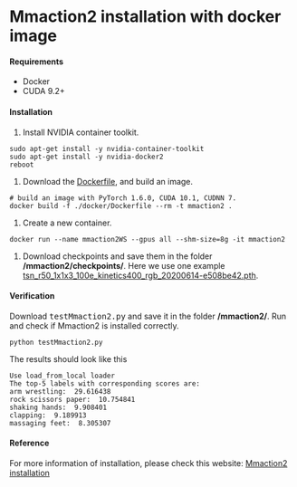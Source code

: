 # Mmaction2 installation with docker image

#### Requirements
- Docker
- CUDA 9.2+

#### Installation
1. Install NVIDIA container toolkit.
```
sudo apt-get install -y nvidia-container-toolkit
sudo apt-get install -y nvidia-docker2
reboot
```

1. Download the [Dockerfile](https://github.com/open-mmlab/mmaction2/blob/master/docker/Dockerfile), and build an image.
```
# build an image with PyTorch 1.6.0, CUDA 10.1, CUDNN 7.
docker build -f ./docker/Dockerfile --rm -t mmaction2 .
```

1. Create a new container.
```
docker run --name mmaction2WS --gpus all --shm-size=8g -it mmaction2
```

1. Download checkpoints and save them in the folder  __/mmaction2/checkpoints/__. Here we use one example [tsn_r50_1x1x3_100e_kinetics400_rgb_20200614-e508be42.pth](https://download.openmmlab.com/mmaction/recognition/tsn/tsn_r50_1x1x3_100e_kinetics400_rgb/tsn_r50_1x1x3_100e_kinetics400_rgb_20200614-e508be42.pth).

#### Verification
Download <kbd>testMmaction2.py</kbd> and save it in the folder __/mmaction2/__.
Run and check if Mmaction2 is installed correctly.
```
python testMmaction2.py
```
The results should look like this
```
Use load_from_local loader
The top-5 labels with corresponding scores are:
arm wrestling:  29.616438
rock scissors paper:  10.754841
shaking hands:  9.908401
clapping:  9.189913
massaging feet:  8.305307
```

#### Reference
 For more information of installation, please check this website: [Mmaction2 installation](https://github.com/open-mmlab/mmaction2/blob/master/docs/install.md)
